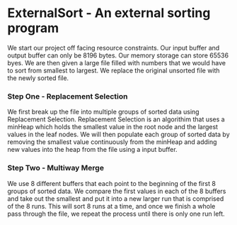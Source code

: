 # ExternalSort - An external sorting program

We start our project off facing resource constraints. Our input buffer and output buffer can only be 8196 bytes. Our memory storage can store 65536 byes. We are then given a large file filled with numbers that we would have to sort from smallest to largest. We replace the original unsorted file with the newly sorted file.

### Step One - Replacement Selection

We first break up the file into multiple groups of sorted data using Replacement Selection. Replacement Selection is an algorithim that uses a minHeap which holds the smallest value in the root node and the largest values in the leaf nodes. We will then populate each group of sorted data by removing the smallest value continuously from the minHeap and adding new values into the heap from the file using a input buffer. 

### Step Two - Multiway Merge

We use 8 different buffers that each point to the beginning of the first 8 groups of sorted data. We compare the first values in each of the 8 buffers and take out the smallest and put it into a new larger run that is comprised of the 8 runs. This will sort 8 runs at a time, and once we finish a whole pass through the file, we repeat the process until there is only one run left.
